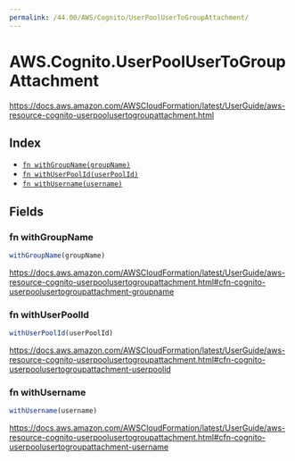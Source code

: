 ```yaml
---
permalink: /44.00/AWS/Cognito/UserPoolUserToGroupAttachment/
---
```


# AWS.Cognito.UserPoolUserToGroupAttachment

https://docs.aws.amazon.com/AWSCloudFormation/latest/UserGuide/aws-resource-cognito-userpoolusertogroupattachment.html

## Index

* [`fn withGroupName(groupName)`](#fn-withgroupname)
* [`fn withUserPoolId(userPoolId)`](#fn-withuserpoolid)
* [`fn withUsername(username)`](#fn-withusername)

## Fields

### fn withGroupName

```ts
withGroupName(groupName)
```

https://docs.aws.amazon.com/AWSCloudFormation/latest/UserGuide/aws-resource-cognito-userpoolusertogroupattachment.html#cfn-cognito-userpoolusertogroupattachment-groupname

### fn withUserPoolId

```ts
withUserPoolId(userPoolId)
```

https://docs.aws.amazon.com/AWSCloudFormation/latest/UserGuide/aws-resource-cognito-userpoolusertogroupattachment.html#cfn-cognito-userpoolusertogroupattachment-userpoolid

### fn withUsername

```ts
withUsername(username)
```

https://docs.aws.amazon.com/AWSCloudFormation/latest/UserGuide/aws-resource-cognito-userpoolusertogroupattachment.html#cfn-cognito-userpoolusertogroupattachment-username